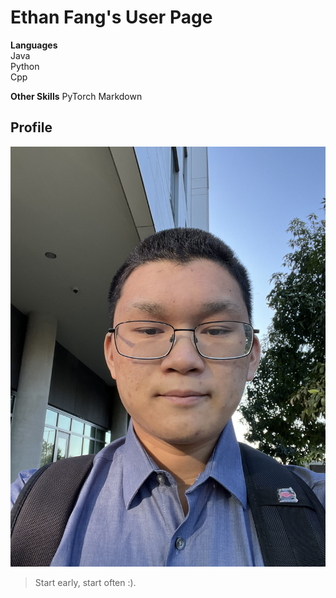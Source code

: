 # Ethan Fang's User Page

**Languages**  
Java  
Python  
Cpp

**Other Skills**
PyTorch
Markdown

## Profile
![Picture of Ethan Fang](https://github.com/efang5/CSE-110/blob/main/IMG_4748.jpg)

> Start early, start often :).
